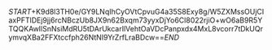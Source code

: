 $START$+K9d8l3TH0e/GY9LNqIhCyOVtCpvuG4a35S8Exy8g/W5ZXMssOUjCIaxPFTlDEj9jj6rcNBczUb8JX9n62Bxqm73yyxDjYo6Cl8022rjiO+wO6aB9R5YTQQKAwIlSnNsiMdRU5tDArUkcarIlVehtOaVDcPanpxdx4MxL8vcorr7tDkUQrymvqXBa2FFXtccfph26NtNI9YrZrfLraBDcw==$END$